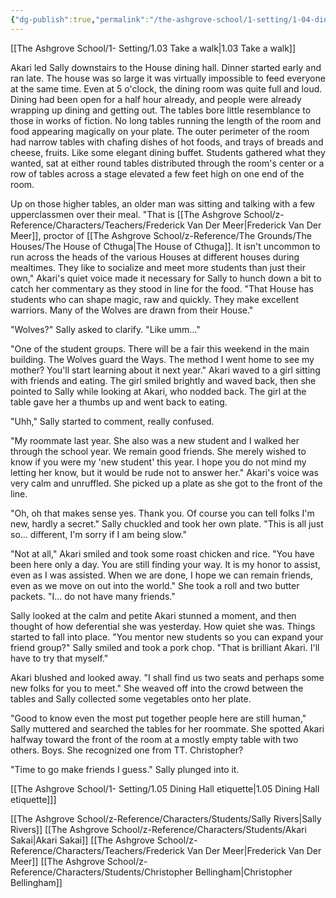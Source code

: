 ```yaml
---
{"dg-publish":true,"permalink":"/the-ashgrove-school/1-setting/1-04-dinner-conversation/"}
---
```


[[The Ashgrove School/1- Setting/1.03 Take a walk\|1.03 Take a walk]]

Akari led Sally downstairs to the House dining hall. Dinner started early and ran late. The house was so large it was virtually impossible to feed everyone at the same time. Even at 5 o'clock, the dining room was quite full and loud. Dining had been open for a half hour already, and people were already wrapping up dining and getting out. The tables bore little resemblance to those in works of fiction. No long tables running the length of the room and food appearing magically on your plate. The outer perimeter of the room had narrow tables with chafing dishes of hot foods, and trays of breads and cheese, fruits. Like some elegant dining buffet. Students gathered what they wanted, sat at either round tables distributed through the room's center or a row of tables across a stage elevated a few feet high on one end of the room. 

Up on those higher tables, an older man was sitting and talking with a few upperclassmen over their meal. "That is [[The Ashgrove School/z-Reference/Characters/Teachers/Frederick Van Der Meer\|Frederick Van Der Meer]], proctor of [[The Ashgrove School/z-Reference/The Grounds/The Houses/The House of Cthuga\|The House of Cthuga]]. It isn't uncommon to run across the heads of the various Houses at different houses during mealtimes. They like to socialize and meet more students than just their own," Akari's quiet voice made it necessary for Sally to hunch down a bit to catch her commentary as they stood in line for the food. "That House has students who can shape magic, raw and quickly. They make excellent warriors. Many of the Wolves are drawn from their House."

"Wolves?" Sally asked to clarify. "Like umm..."

"One of the student groups. There will be a fair this weekend in the main building. The Wolves guard the Ways. The method I went home to see my mother? You'll start learning about it next year." Akari waved to a girl sitting with friends and eating. The girl smiled brightly and waved back, then she pointed to Sally while looking at Akari, who nodded back. The girl at the table gave her a thumbs up and went back to eating.

"Uhh," Sally started to comment, really confused. 

"My roommate last year. She also was a new student and I walked her through the school year. We remain good friends. She merely wished to know if you were my 'new student' this year. I hope you do not mind my letting her know, but it would be rude not to answer her." Akari's voice was very calm and unruffled. She picked up a plate as she got to the front of the line.

"Oh, oh that makes sense yes. Thank you. Of course you can tell folks I'm new, hardly a secret." Sally chuckled and took her own plate. "This is all just so... different, I'm sorry if I am being slow."

"Not at all," Akari smiled and took some roast chicken and rice. "You have been here only a day. You are still finding your way. It is my honor to assist, even as I was assisted. When we are done, I hope we can remain friends, even as we move on out into the world." She took a roll and two butter packets. "I... do not have many friends."

Sally looked at the calm and petite Akari stunned a moment, and then thought of how deferential she was yesterday. How quiet she was. Things started to fall into place. "You mentor new students so you can expand your friend group?" Sally smiled and took a pork chop. "That is brilliant Akari. I'll have to try that myself."

Akari blushed and looked away. "I shall find us two seats and perhaps some new folks for you to meet." She weaved off into the crowd between the tables and Sally collected some vegetables onto her plate.

"Good to know even the most put together people here are still human," Sally muttered and searched the tables for her roommate. She spotted Akari halfway toward the front of the room at a mostly empty table with two others. Boys. She recognized one from TT. Christopher? 

"Time to go make friends I guess." Sally plunged into it.

[[The Ashgrove School/1- Setting/1.05 Dining Hall etiquette\|1.05 Dining Hall etiquette]]]

[[The Ashgrove School/z-Reference/Characters/Students/Sally Rivers\|Sally Rivers]]
[[The Ashgrove School/z-Reference/Characters/Students/Akari Sakai\|Akari Sakai]]
[[The Ashgrove School/z-Reference/Characters/Teachers/Frederick Van Der Meer\|Frederick Van Der Meer]]
[[The Ashgrove School/z-Reference/Characters/Students/Christopher Bellingham\|Christopher Bellingham]]





